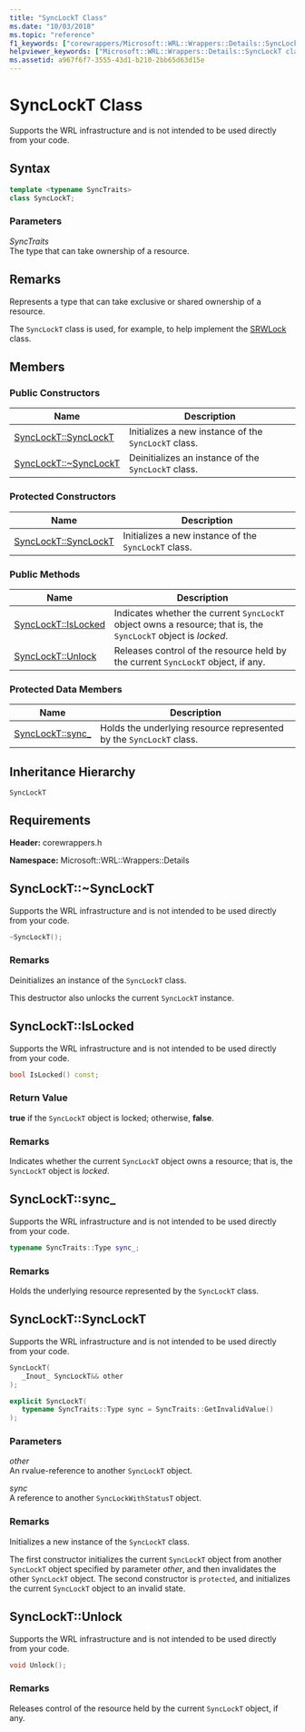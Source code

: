 ```yaml
---
title: "SyncLockT Class"
ms.date: "10/03/2018"
ms.topic: "reference"
f1_keywords: ["corewrappers/Microsoft::WRL::Wrappers::Details::SyncLockT", "corewrappers/Microsoft::WRL::Wrappers::Details::SyncLockT::IsLocked", "corewrappers/Microsoft::WRL::Wrappers::Details::SyncLockT::sync_", "corewrappers/Microsoft::WRL::Wrappers::Details::SyncLockT::SyncLockT", "corewrappers/Microsoft::WRL::Wrappers::Details::SyncLockT::~SyncLockT", "corewrappers/Microsoft::WRL::Wrappers::Details::SyncLockT::Unlock"]
helpviewer_keywords: ["Microsoft::WRL::Wrappers::Details::SyncLockT class", "Microsoft::WRL::Wrappers::Details::SyncLockT::IsLocked method", "Microsoft::WRL::Wrappers::Details::SyncLockT::sync_ data member", "Microsoft::WRL::Wrappers::Details::SyncLockT::SyncLockT, constructor", "Microsoft::WRL::Wrappers::Details::SyncLockT::~SyncLockT, destructor", "Microsoft::WRL::Wrappers::Details::SyncLockT::Unlock method"]
ms.assetid: a967f6f7-3555-43d1-b210-2bb65d63d15e
---
```

# SyncLockT Class

Supports the WRL infrastructure and is not intended to be used directly from your code.

## Syntax

```cpp
template <typename SyncTraits>
class SyncLockT;
```

### Parameters

*SyncTraits*<br/>
The type that can take ownership of a resource.

## Remarks

Represents a type that can take exclusive or shared ownership of a resource.

The `SyncLockT` class is used, for example, to help implement the [SRWLock](srwlock-class.md) class.

## Members

### Public Constructors

Name                                      | Description
----------------------------------------- | ----------------------------------------------------
[SyncLockT::SyncLockT](#synclockt)        | Initializes a new instance of the `SyncLockT` class.
[SyncLockT::~SyncLockT](#tilde-synclockt) | Deinitializes an instance of the `SyncLockT` class.

### Protected Constructors

Name                               | Description
---------------------------------- | ----------------------------------------------------
[SyncLockT::SyncLockT](#synclockt) | Initializes a new instance of the `SyncLockT` class.

### Public Methods

Name                             | Description
-------------------------------- | --------------------------------------------------------------------------------------------------------------
[SyncLockT::IsLocked](#islocked) | Indicates whether the current `SyncLockT` object owns a resource; that is, the `SyncLockT` object is *locked*.
[SyncLockT::Unlock](#unlock)     | Releases control of the resource held by the current `SyncLockT` object, if any.

### Protected Data Members

Name                      | Description
------------------------- | -------------------------------------------------------------------
[SyncLockT::sync_](#sync) | Holds the underlying resource represented by the `SyncLockT` class.

## Inheritance Hierarchy

`SyncLockT`

## Requirements

**Header:** corewrappers.h

**Namespace:** Microsoft::WRL::Wrappers::Details

## <a name="tilde-synclockt"></a> SyncLockT::~SyncLockT

Supports the WRL infrastructure and is not intended to be used directly from your code.

```cpp
~SyncLockT();
```

### Remarks

Deinitializes an instance of the `SyncLockT` class.

This destructor also unlocks the current `SyncLockT` instance.

## <a name="islocked"></a> SyncLockT::IsLocked

Supports the WRL infrastructure and is not intended to be used directly from your code.

```cpp
bool IsLocked() const;
```

### Return Value

**true** if the `SyncLockT` object is locked; otherwise, **false**.

### Remarks

Indicates whether the current `SyncLockT` object owns a resource; that is, the `SyncLockT` object is *locked*.

## <a name="sync"></a> SyncLockT::sync_

Supports the WRL infrastructure and is not intended to be used directly from your code.

```cpp
typename SyncTraits::Type sync_;
```

### Remarks

Holds the underlying resource represented by the `SyncLockT` class.

## <a name="synclockt"></a> SyncLockT::SyncLockT

Supports the WRL infrastructure and is not intended to be used directly from your code.

```cpp
SyncLockT(
   _Inout_ SyncLockT&& other
);

explicit SyncLockT(
   typename SyncTraits::Type sync = SyncTraits::GetInvalidValue()
);
```

### Parameters

*other*<br/>
An rvalue-reference to another `SyncLockT` object.

*sync*<br/>
A reference to another `SyncLockWithStatusT` object.

### Remarks

Initializes a new instance of the `SyncLockT` class.

The first constructor initializes the current `SyncLockT` object from another `SyncLockT` object specified by parameter *other*, and then invalidates the other `SyncLockT` object. The second constructor is `protected`, and initializes the current `SyncLockT` object to an invalid state.

## <a name="unlock"></a> SyncLockT::Unlock

Supports the WRL infrastructure and is not intended to be used directly from your code.

```cpp
void Unlock();
```

### Remarks

Releases control of the resource held by the current `SyncLockT` object, if any.
